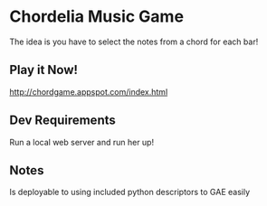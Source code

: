Chordelia Music Game
========================================================

The idea is you have to select the notes from a chord for each bar!

Play it Now!
------------

http://chordgame.appspot.com/index.html


Dev Requirements
------------

Run a local web server and run her up!

Notes
-----

Is deployable to using included python descriptors to GAE easily